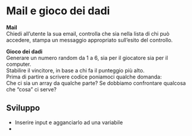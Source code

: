 Mail e gioco dei dadi
===
**Mail**  
Chiedi all’utente la sua email,
controlla che sia nella lista di chi può accedere,
stampa un messaggio appropriato sull’esito del controllo.

**Gioco dei dadi**  
Generare un numero random da 1 a 6, sia per il giocatore sia per il computer.  
Stabilire il vincitore, in base a chi fa il punteggio più alto.  
Prima di partire a scrivere codice poniamoci qualche domanda:  
Che ci sia un array da qualche parte?
Se dobbiamo confrontare qualcosa che “cosa” ci serve?


## Sviluppo

- Inserire input e agganciarlo ad una variabile
- 
